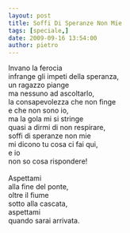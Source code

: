 ```yaml
---
layout: post
title: Soffi Di Speranze Non Mie
tags: [speciale,]
date: 2009-09-16 13:54:00
author: pietro
---
```

Invano la ferocia<br/>infrange gli impeti della speranza,<br/>un ragazzo piange<br/>ma nessuno ad ascoltarlo,<br/>la consapevolezza che non finge<br/>e che non sono io,<br/>ma la gola mi si stringe<br/>quasi a dirmi di non respirare,<br/>soffi di speranze non mie<br/>mi dicono tu cosa ci fai qui,<br/>e io<br/>non so cosa rispondere!<br/><br/>Aspettami<br/>alla fine del ponte,<br/>oltre il fiume<br/>sotto alla cascata,<br/>aspettami<br/>quando sarai arrivata.
